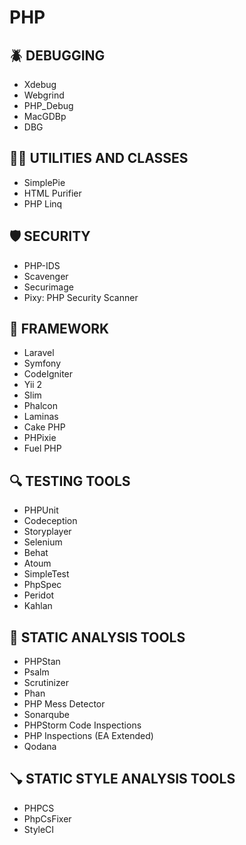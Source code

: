 # PHP

## 🪲 DEBUGGING
- Xdebug
- Webgrind
- PHP_Debug
- MacGDBp
- DBG

## 🧑‍🏫 UTILITIES AND CLASSES
- SimplePie
- HTML Purifier
- PHP Linq

## 🛡️ SECURITY
- PHP-IDS
- Scavenger
- Securimage
- Pixy: PHP Security Scanner

## 🚂 FRAMEWORK
- Laravel
- Symfony
- CodeIgniter
- Yii 2
- Slim
- Phalcon
- Laminas
- Cake PHP
- PHPixie
- Fuel PHP

## 🔍 TESTING TOOLS
- PHPUnit
- Codeception
- Storyplayer
- Selenium
- Behat
- Atoum
- SimpleTest
- PhpSpec
- Peridot
- Kahlan

## 🧹 STATIC ANALYSIS TOOLS
- PHPStan
- Psalm
- Scrutinizer
- Phan
- PHP Mess Detector
- Sonarqube
- PHPStorm Code Inspections
- PHP Inspections (EA Extended)
- Qodana

## 🪠 STATIC STYLE ANALYSIS TOOLS
- PHPCS
- PhpCsFixer
- StyleCI
